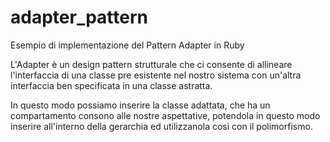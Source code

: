 # adapter_pattern
Esempio di implementazione del Pattern Adapter in Ruby

L'Adapter è un design pattern strutturale che ci consente di allineare l'interfaccia di una classe pre esistente 
nel nostro sistema con un'altra interfaccia ben specificata in una classe astratta.

In questo modo possiamo inserire la classe adattata, che ha un compartamento consono alle nostre aspettative, potendola in questo
modo inserire all'interno della gerarchia ed utilizzanola così con il polimorfismo.

